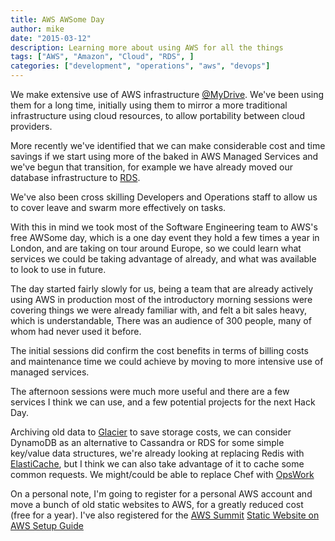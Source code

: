 ```yaml
---
title: AWS AWSome Day
author: mike
date: "2015-03-12"
description: Learning more about using AWS for all the things
tags: ["AWS", "Amazon", "Cloud", "RDS", ]
categories: ["development", "operations", "aws", "devops"]
---
```




We make extensive use of AWS infrastructure [@MyDrive](https://twitter.com/_mydrive).
We've been using them for a long time, initially using them to mirror a more traditional
infrastructure using cloud resources, to allow portability between cloud providers.

More recently we've identified that we can make considerable cost and time savings
if we start using more of the baked in AWS Managed Services and we've begun that transition,
for example we have already moved our database infrastructure to [RDS](http://aws.amazon.com/rds/).

We've also been cross skilling Developers and Operations staff to allow us to
cover leave and swarm more effectively on tasks.

With this in mind we took most of the Software Engineering team to AWS's free
AWSome day, which is a one day event they hold a few times a year in London, and are
taking on tour around Europe, so we could learn what services we could be taking
advantage of already, and what was available to look to use in future.

The day started fairly slowly for us, being a team that are already actively using
AWS in production most of the introductory morning sessions were covering things
we were already familiar with, and felt a bit sales heavy, which is understandable,
There was an audience of 300 people, many of whom had never used it before.

The initial sessions did confirm the cost benefits in terms of billing costs and
maintenance time we could achieve by moving to more intensive use of managed services.

The afternoon sessions were much more useful and there are a few services I think
we can use, and a few potential projects for the next Hack Day.

Archiving old data to [Glacier](http://aws.amazon.com/glacier/) to save storage costs, we can consider DynamoDB as
an alternative to Cassandra or RDS for some simple key/value data structures,
we're already looking at replacing Redis with [ElastiCache](http://aws.amazon.com/elasticache/), but I think we can
also take advantage of it to cache some common requests. We might/could be able to
replace Chef with [OpsWork](http://aws.amazon.com/opsworks/)

On a personal note, I'm going to register for a personal AWS account and move a
bunch of old static websites to AWS, for a greatly reduced cost (free for a year).
I've also registered for the [AWS Summit](http://aws.amazon.com/summits/london/)
[Static Website on AWS Setup Guide](http://docs.aws.amazon.com/gettingstarted/latest/swh/website-hosting-intro.html)
